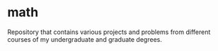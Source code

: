 # math

Repository that contains various projects and problems from different courses of my undergraduate and graduate degrees.
